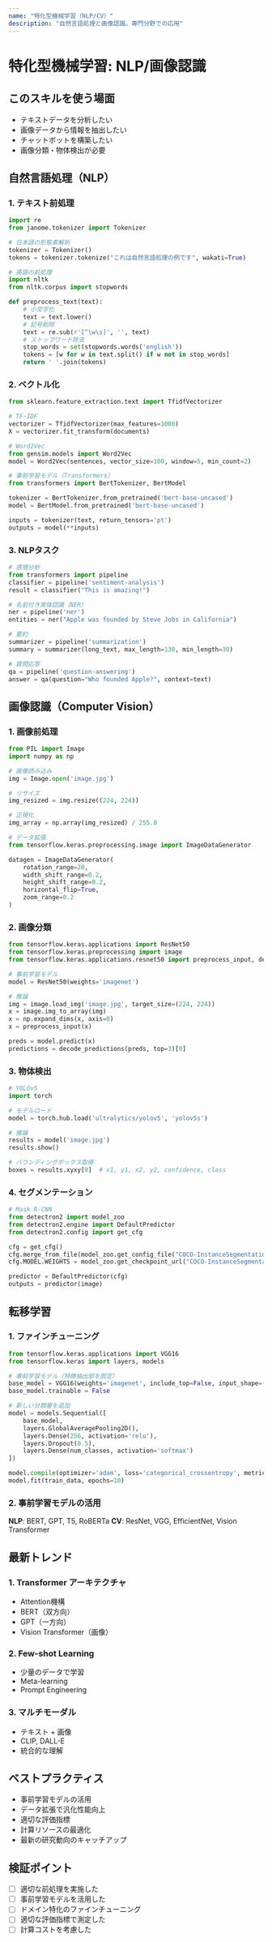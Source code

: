 ```yaml
---
name: "特化型機械学習（NLP/CV）"
description: "自然言語処理と画像認識。専門分野での応用"
---
```


# 特化型機械学習: NLP/画像認識

## このスキルを使う場面

- テキストデータを分析したい
- 画像データから情報を抽出したい
- チャットボットを構築したい
- 画像分類・物体検出が必要

## 自然言語処理（NLP）

### 1. テキスト前処理

```python
import re
from janome.tokenizer import Tokenizer

# 日本語の形態素解析
tokenizer = Tokenizer()
tokens = tokenizer.tokenize("これは自然言語処理の例です", wakati=True)

# 英語の前処理
import nltk
from nltk.corpus import stopwords

def preprocess_text(text):
    # 小文字化
    text = text.lower()
    # 記号削除
    text = re.sub(r'[^\w\s]', '', text)
    # ストップワード除去
    stop_words = set(stopwords.words('english'))
    tokens = [w for w in text.split() if w not in stop_words]
    return ' '.join(tokens)
```

### 2. ベクトル化

```python
from sklearn.feature_extraction.text import TfidfVectorizer

# TF-IDF
vectorizer = TfidfVectorizer(max_features=1000)
X = vectorizer.fit_transform(documents)

# Word2Vec
from gensim.models import Word2Vec
model = Word2Vec(sentences, vector_size=100, window=5, min_count=2)

# 事前学習モデル（Transformers）
from transformers import BertTokenizer, BertModel

tokenizer = BertTokenizer.from_pretrained('bert-base-uncased')
model = BertModel.from_pretrained('bert-base-uncased')

inputs = tokenizer(text, return_tensors='pt')
outputs = model(**inputs)
```

### 3. NLPタスク

```python
# 感情分析
from transformers import pipeline
classifier = pipeline('sentiment-analysis')
result = classifier("This is amazing!")

# 名前付き実体認識（NER）
ner = pipeline('ner')
entities = ner("Apple was founded by Steve Jobs in California")

# 要約
summarizer = pipeline('summarization')
summary = summarizer(long_text, max_length=130, min_length=30)

# 質問応答
qa = pipeline('question-answering')
answer = qa(question="Who founded Apple?", context=text)
```

## 画像認識（Computer Vision）

### 1. 画像前処理

```python
from PIL import Image
import numpy as np

# 画像読み込み
img = Image.open('image.jpg')

# リサイズ
img_resized = img.resize((224, 224))

# 正規化
img_array = np.array(img_resized) / 255.0

# データ拡張
from tensorflow.keras.preprocessing.image import ImageDataGenerator

datagen = ImageDataGenerator(
    rotation_range=20,
    width_shift_range=0.2,
    height_shift_range=0.2,
    horizontal_flip=True,
    zoom_range=0.2
)
```

### 2. 画像分類

```python
from tensorflow.keras.applications import ResNet50
from tensorflow.keras.preprocessing import image
from tensorflow.keras.applications.resnet50 import preprocess_input, decode_predictions

# 事前学習モデル
model = ResNet50(weights='imagenet')

# 推論
img = image.load_img('image.jpg', target_size=(224, 224))
x = image.img_to_array(img)
x = np.expand_dims(x, axis=0)
x = preprocess_input(x)

preds = model.predict(x)
predictions = decode_predictions(preds, top=3)[0]
```

### 3. 物体検出

```python
# YOLOv5
import torch

# モデルロード
model = torch.hub.load('ultralytics/yolov5', 'yolov5s')

# 推論
results = model('image.jpg')
results.show()

# バウンディングボックス取得
boxes = results.xyxy[0]  # x1, y1, x2, y2, confidence, class
```

### 4. セグメンテーション

```python
# Mask R-CNN
from detectron2 import model_zoo
from detectron2.engine import DefaultPredictor
from detectron2.config import get_cfg

cfg = get_cfg()
cfg.merge_from_file(model_zoo.get_config_file("COCO-InstanceSegmentation/mask_rcnn_R_50_FPN_3x.yaml"))
cfg.MODEL.WEIGHTS = model_zoo.get_checkpoint_url("COCO-InstanceSegmentation/mask_rcnn_R_50_FPN_3x.yaml")

predictor = DefaultPredictor(cfg)
outputs = predictor(image)
```

## 転移学習

### 1. ファインチューニング

```python
from tensorflow.keras.applications import VGG16
from tensorflow.keras import layers, models

# 事前学習モデル（特徴抽出部を固定）
base_model = VGG16(weights='imagenet', include_top=False, input_shape=(224, 224, 3))
base_model.trainable = False

# 新しい分類層を追加
model = models.Sequential([
    base_model,
    layers.GlobalAveragePooling2D(),
    layers.Dense(256, activation='relu'),
    layers.Dropout(0.5),
    layers.Dense(num_classes, activation='softmax')
])

model.compile(optimizer='adam', loss='categorical_crossentropy', metrics=['accuracy'])
model.fit(train_data, epochs=10)
```

### 2. 事前学習モデルの活用

**NLP**: BERT, GPT, T5, RoBERTa
**CV**: ResNet, VGG, EfficientNet, Vision Transformer

## 最新トレンド

### 1. Transformer アーキテクチャ

- Attention機構
- BERT（双方向）
- GPT（一方向）
- Vision Transformer（画像）

### 2. Few-shot Learning

- 少量のデータで学習
- Meta-learning
- Prompt Engineering

### 3. マルチモーダル

- テキスト + 画像
- CLIP, DALL-E
- 統合的な理解

## ベストプラクティス

- 事前学習モデルの活用
- データ拡張で汎化性能向上
- 適切な評価指標
- 計算リソースの最適化
- 最新の研究動向のキャッチアップ

## 検証ポイント

- [ ] 適切な前処理を実施した
- [ ] 事前学習モデルを活用した
- [ ] ドメイン特化のファインチューニング
- [ ] 適切な評価指標で測定した
- [ ] 計算コストを考慮した
